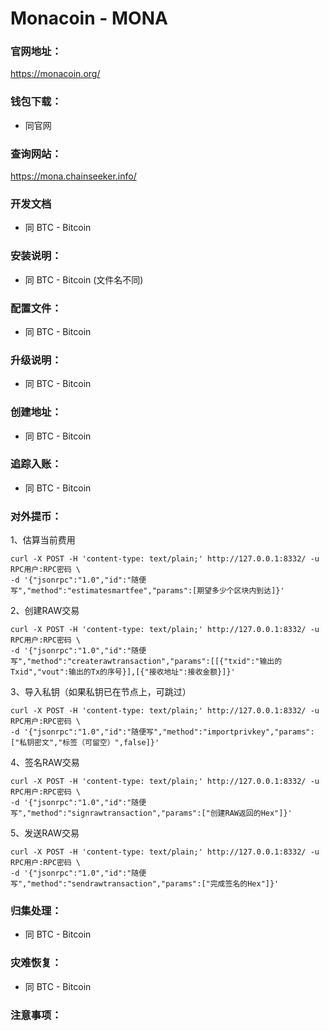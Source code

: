# Monacoin - MONA

### 官网地址：
https://monacoin.org/

### 钱包下载：
* 同官网

### 查询网站：
https://mona.chainseeker.info/

### 开发文档
* 同 BTC - Bitcoin

### 安装说明：
* 同 BTC - Bitcoin (文件名不同)

### 配置文件：
* 同 BTC - Bitcoin

### 升级说明：
* 同 BTC - Bitcoin

### 创建地址：
* 同 BTC - Bitcoin

### 追踪入账：
* 同 BTC - Bitcoin

### 对外提币：
1、估算当前费用
```
curl -X POST -H 'content-type: text/plain;' http://127.0.0.1:8332/ -u RPC用户:RPC密码 \
-d '{"jsonrpc":"1.0","id":"随便写","method":"estimatesmartfee","params":[期望多少个区块内到达]}'  
```

2、创建RAW交易
```
curl -X POST -H 'content-type: text/plain;' http://127.0.0.1:8332/ -u RPC用户:RPC密码 \
-d '{"jsonrpc":"1.0","id":"随便写","method":"createrawtransaction","params":[[{"txid":"输出的Txid","vout":输出的Tx的序号}],[{"接收地址":接收金额}]}'  
```

3、导入私钥（如果私钥已在节点上，可跳过）
```
curl -X POST -H 'content-type: text/plain;' http://127.0.0.1:8332/ -u RPC用户:RPC密码 \
-d '{"jsonrpc":"1.0","id":"随便写","method":"importprivkey","params":["私钥密文","标签（可留空）",false]}'  
```

4、签名RAW交易
```
curl -X POST -H 'content-type: text/plain;' http://127.0.0.1:8332/ -u RPC用户:RPC密码 \
-d '{"jsonrpc":"1.0","id":"随便写","method":"signrawtransaction","params":["创建RAW返回的Hex"]}'  
```

5、发送RAW交易
```
curl -X POST -H 'content-type: text/plain;' http://127.0.0.1:8332/ -u RPC用户:RPC密码 \
-d '{"jsonrpc":"1.0","id":"随便写","method":"sendrawtransaction","params":["完成签名的Hex"]}'  
```

### 归集处理：
* 同 BTC - Bitcoin

### 灾难恢复：
* 同 BTC - Bitcoin

### 注意事项：
